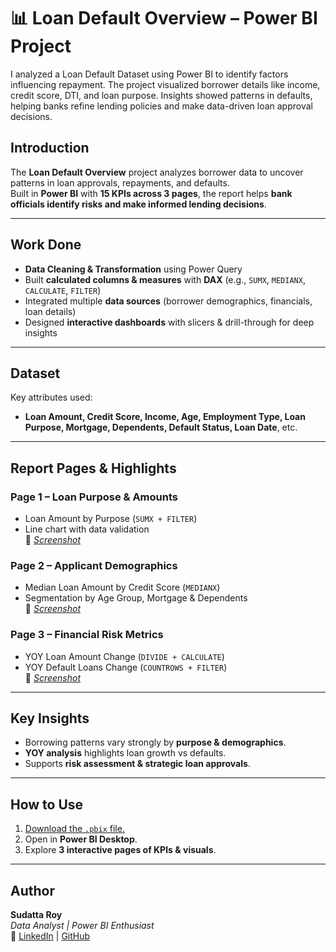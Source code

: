 # 📊 Loan Default Overview – Power BI Project
I analyzed a Loan Default Dataset using Power BI to identify factors influencing repayment. The project visualized borrower details like income, credit score, DTI, and loan purpose. Insights showed patterns in defaults, helping banks refine lending policies and make data-driven loan approval decisions.

## Introduction
The **Loan Default Overview** project analyzes borrower data to uncover patterns in loan approvals, repayments, and defaults.  
Built in **Power BI** with **15 KPIs across 3 pages**, the report helps **bank officials identify risks and make informed lending decisions**.  

---

## Work Done
- **Data Cleaning & Transformation** using Power Query  
- Built **calculated columns & measures** with **DAX** (e.g., `SUMX`, `MEDIANX`, `CALCULATE`, `FILTER`)  
- Integrated multiple **data sources** (borrower demographics, financials, loan details)  
- Designed **interactive dashboards** with slicers & drill-through for deep insights  

---

## Dataset
Key attributes used:  
- **Loan Amount, Credit Score, Income, Age, Employment Type, Loan Purpose, Mortgage, Dependents, Default Status, Loan Date**, etc.  

---

## Report Pages & Highlights
### Page 1 – Loan Purpose & Amounts  
- Loan Amount by Purpose (`SUMX + FILTER`)  
- Line chart with data validation  
📸 *[Screenshot](https://github.com/SudattaRoy13/Loan-Default-Overview/blob/main/Loan%20Overview.png)*  

### Page 2 – Applicant Demographics  
- Median Loan Amount by Credit Score (`MEDIANX`)  
- Segmentation by Age Group, Mortgage & Dependents  
📸 *[Screenshot](https://github.com/SudattaRoy13/Loan-Default-Overview/blob/main/Applicant%20Demographics.png)*  

### Page 3 – Financial Risk Metrics  
- YOY Loan Amount Change (`DIVIDE + CALCULATE`)  
- YOY Default Loans Change (`COUNTROWS + FILTER`)  
📸 *[Screenshot](https://github.com/SudattaRoy13/Loan-Default-Overview/blob/main/Financial%20Risk%20Metrix.png)*  

---

## Key Insights
- Borrowing patterns vary strongly by **purpose & demographics**.  
- **YOY analysis** highlights loan growth vs defaults.  
- Supports **risk assessment & strategic loan approvals**.  

---

## How to Use
1. [Download the `.pbix` file.](https://github.com/SudattaRoy13/Loan-Default-Overview/blob/main/Loan%20Default%20%26%20Credit%20Score.pbix)
2. Open in **Power BI Desktop**.  
3. Explore **3 interactive pages of KPIs & visuals**.  

---

## Author
**Sudatta Roy**  
*Data Analyst | Power BI Enthusiast*  
🔗 [LinkedIn](www.linkedin.com/in/sudatta-roy-261540262) | [GitHub](https://github.com/SudattaRoy13)
